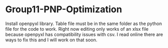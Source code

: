 # Group11-PNP-Optimization

Install openpyxl library.
Table file must be in the same folder as the python file for the code to work.
Right now editing only works of an xlsx file because openpyxl has compatibility issues with csv. I read online there are ways to fix this and I will work on that soon.
